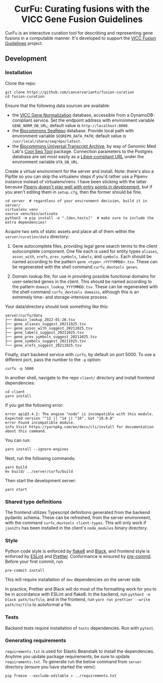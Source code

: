 <h1 align="center">
CurFu: Curating fusions with the VICC Gene Fusion Guidelines
</h1>

CurFu is an interactive curation tool for describing and representing gene fusions in a computable manner. It's developed to support the [VICC Fusion Guidelines](https://fusions.cancervariants.org/) project.

## Development

### Installation

Clone the repo:

```commandline
git clone https://github.com/cancervariants/fusion-curation
cd fusion-curation
```

Ensure that the following data sources are available:

- the [VICC Gene Normalization](https://github.com/cancervariants/gene-normalization) database, accessible from a DynamoDB-compliant service. Set the endpoint address with environment variable `GENE_NORM_DB_URL`; default value is `http://localhost:8000`.
- the [Biocommons SeqRepo](https://github.com/biocommons/biocommons.seqrepo) database. Provide local path with environment variable `SEQREPO_DATA_PATH`; default value is `/usr/local/share/seqrepo/latest`.
- the [Biocommons Universal Transcript Archive](https://github.com/biocommons/uta), by way of Genomic Med Lab's [Cool Seq Tool](https://github.com/GenomicMedLab/cool-seq-tool) package. Connection parameters to the Postgres database are set most easily as a [Libpq-compliant URL](https://www.postgresql.org/docs/current/libpq-connect.html#LIBPQ-CONNSTRING) under the environment variable `UTA_DB_URL`.

Create a virtual environment for the server and install. Note: there's also a Pipfile so you can skip the virtualenv steps if you'd rather use a Pipenv instance instead of virtualenv/venv. I have been sticking with the latter because [Pipenv doesn't play well with entry points in development](https://stackoverflow.com/a/69225249), but if you aren't editing them in `setup.cfg`, then the former should be fine.

```commandline
cd server  # regardless of your environment decision, build it in server/
virtualenv venv
source venv/bin/activate
python3 -m pip install -e ".[dev,tests]"  # make sure to include the extra dependencies!
```

Acquire two sets of static assets and place all of them within the `server/curation/data` directory:

1. Gene autocomplete files, providing legal gene search terms to the client autocomplete component. One file each is used for entity types `aliases`, `assoc_with`, `xrefs`, `prev_symbols`, `labels`, and `symbols`. Each should be named according to the pattern `gene_<type>_<YYYYMMDD>.tsv`. These can be regenerated with the shell command `curfu_devtools genes`.

2. Domain lookup file, for use in providing possible functional domains for user-selected genes in the client. This should be named according to the pattern `domain_lookup_YYYYMMDD.tsv`. These can be regenerated with the shell command `curfu_devtools domains`, although this is an extremely time- and storage-intensive process.

Your data/directory should look something like this:

```
server/curfu/data
├── domain_lookup_2022-01-20.tsv
├── gene_aliases_suggest_20211025.tsv
├── gene_assoc_with_suggest_20211025.tsv
├── gene_labels_suggest_20211025.tsv
├── gene_prev_symbols_suggest_20211025.tsv
├── gene_symbols_suggest_20211025.tsv
└── gene_xrefs_suggest_20211025.tsv
```

Finally, start backend service with `curfu`, by default on port 5000. To use a different port, pass the number to the `-p` option:

```commandline
curfu -p 5000
```

In another shell, navigate to the repo `client/` directory and install frontend dependencies:

```commandline
cd client
yarn install
```

If you get the following error:

```
error api@3.4.2: The engine "node" is incompatible with this module. Expected version "^12 || ^14 || ^16". Got "18.0.0"
error Found incompatible module.
info Visit https://yarnpkg.com/en/docs/cli/install for documentation about this command.
```

You can run:

```commandline
yarn install --ignore-engines
```

Next, run the following commands:

```
yarn build
mv build/ ../server/curfu/build
```

Then start the development server:

```commandline
yarn start
```

### Shared type definitions

The frontend utilizes Typescript definitions generated from the backend pydantic schema. These can be refreshed, from the server environment, with the command `curfu_devtools client-types`. This will only work if `json2ts` has been installed in the client's `node_modules` binary directory.

### Style

Python code style is enforced by [flake8](https://github.com/PyCQA/flake8) and [Black](https://github.com/psf/black), and frontend style is enforced by [ESLint](https://eslint.org/) and [Prettier](https://prettier.io/). Conformance is ensured by [pre-commit](https://pre-commit.com/#usage). Before your first commit, run

```commandline
pre-commit install
```

This will require installation of `dev` dependencies on the server side.

In practice, Prettier and Black will do most of the formatting work for you to be in accordance with ESLint and flake8. In the backend, run `python3 -m black path/to/file`, and in the frontend, run `yarn run prettier --write path/to/file` to autoformat a file.

### Tests

Backend tests require installation of `tests` dependencies. Run with `pytest`.

### Generating requirements

`requirements.txt` is used for Elastic Beanstalk to install the dependencies. Anytime you update package requirements, be sure to update `requirements.txt`. To generate run the below command from `server` directory (ensure you have started the venv):

```commandline
pip freeze --exclude-editable > ../requirements.txt
```
